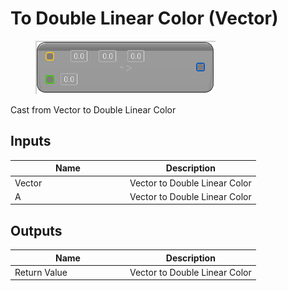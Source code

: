 # To Double Linear Color (Vector)

<div align="left" data-full-width="false"><figure><img src="../../../../.gitbook/assets/to_double_linear_color_-vector.png" alt=""><figcaption></figcaption></figure></div>

Cast from Vector to Double Linear Color

## Inputs

<table><thead><tr><th width="170">Name</th><th>Description</th></tr></thead><tbody><tr><td>Vector</td><td>Vector to Double Linear Color</td></tr><tr><td>A</td><td>Vector to Double Linear Color</td></tr></tbody></table>

## Outputs

<table><thead><tr><th width="170">Name</th><th>Description</th></tr></thead><tbody><tr><td>Return Value</td><td>Vector to Double Linear Color</td></tr></tbody></table>
